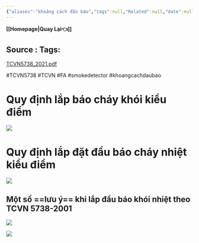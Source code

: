 ```yaml
---
{"aliases":"khoảng cách đầu báo","tags":null,"Related":null,"date":null,"URL":null,"Author":null,"dg-publish":true,"image":null,"permalink":"/Electric Engineer/ELV/Báo cháy -Fire alarm system/Tiêu chuẩn TCVN 5738-2021/","dgPassFrontmatter":true,"noteIcon":"2","created":"2024-02-29T09:58:37.223+07:00","updated":"2024-01-19T10:00:38.000+07:00"}
---
```


**[[Homepage\|Quay Lại👈]]**

Source : 
Tags: 
---

[TCVN5738_2021.pdf](https://1drv.ms/b/s!AvraxzFxdYlXhNsOfVZjAzeDXp-95g?e=gHCQkU)

#TCVN5738 
#TCVN 
#FA #smokedetector  #khoangcachdaubao
# Quy định lắp báo cháy khói kiểu điểm
![](https://i.imgur.com/5kx5uNa.png)
# Quy định lắp đặt đầu báo cháy nhiệt kiểu điểm
![](https://i.imgur.com/HRGrGdI.png)
## Một số ==lưu ý== khi lắp đầu báo khói nhiệt theo TCVN 5738-2001 

![](https://i.imgur.com/JAvBSsF.png)

![](https://i.imgur.com/JxFzWMc.png)
